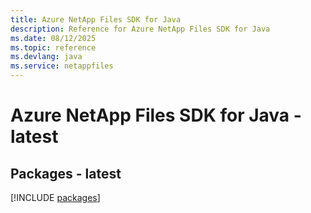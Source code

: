 ```yaml
---
title: Azure NetApp Files SDK for Java
description: Reference for Azure NetApp Files SDK for Java
ms.date: 08/12/2025
ms.topic: reference
ms.devlang: java
ms.service: netappfiles
---
```

# Azure NetApp Files SDK for Java - latest
## Packages - latest
[!INCLUDE [packages](netapp-files-index.md)]